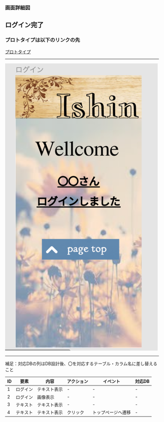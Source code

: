 ### 画面詳細図
## ログイン完了
### プロトタイプは以下のリンクの先
[プロトタイプ](https://www.figma.com/file/d4xL9ktHVGUJp5gQHzUaT8/Untitled?node-id=0%3A1)
*****
<img src="../img/Login-in.png" width="500">

*****
補足：対応DBの列はDB設計後、〇を対応するテーブル・カラム名に差し替えること

| ID | 要素 | 内容 | アクション | イベント | 対応DB |
|----|-----|------|----------|----------|-------|
|1   |ログイン|テキスト表示|-|-|-|
|2   |ログイン|画像表示|-|-|-|
|3   |テキスト|テキスト表示|-|-|-|
|4   |テキスト|テキスト表示|クリック|トップページへ遷移|-|

